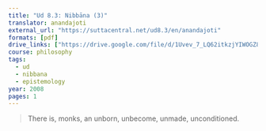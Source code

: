 ```yaml
---
title: "Ud 8.3: Nibbāna (3)"
translator: anandajoti
external_url: "https://suttacentral.net/ud8.3/en/anandajoti"
formats: [pdf]
drive_links: ["https://drive.google.com/file/d/1Uvev_7_LQ62itkzjYIWOGZ8MPyYQMmZF/view?usp=drivesdk"]
course: philosophy
tags:
  - ud
  - nibbana
  - epistemology
year: 2008
pages: 1
---
```


> There is, monks, an unborn, unbecome, unmade, unconditioned.
